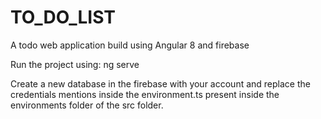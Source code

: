 # TO_DO_LIST
A todo web application build using Angular 8 and firebase

Run the project using: ng serve

Create a new database in the firebase with your account and replace the credentials mentions inside the environment.ts present inside the environments folder of the src folder.
